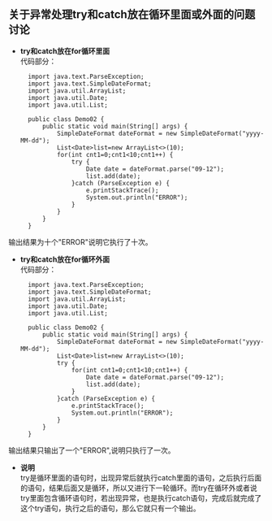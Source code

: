 ## 关于异常处理try和catch放在循环里面或外面的问题讨论 ##
- **try和catch放在for循环里面**  
代码部分：  
    
		import java.text.ParseException;
		import java.text.SimpleDateFormat;
		import java.util.ArrayList;
		import java.util.Date;
		import java.util.List;

		public class Demo02 {
			public static void main(String[] args) {
				SimpleDateFormat dateFormat = new SimpleDateFormat("yyyy-MM-dd");
				List<Date>list=new ArrayList<>(10);
				for(int cnt1=0;cnt1<10;cnt1++) {
					try {
						Date date = dateFormat.parse("09-12");
						list.add(date);
					}catch (ParseException e) {
						e.printStackTrace();
						System.out.println("ERROR");
					}
				}
			}
		}
输出结果为十个"ERROR"说明它执行了十次。  
- **try和catch放在for循环外面**  
代码部分：  
    
		import java.text.ParseException;
		import java.text.SimpleDateFormat;
		import java.util.ArrayList;
		import java.util.Date;
		import java.util.List;

		public class Demo02 {
			public static void main(String[] args) {
				SimpleDateFormat dateFormat = new SimpleDateFormat("yyyy-MM-dd");
				List<Date>list=new ArrayList<>(10);
				try {
					for(int cnt1=0;cnt1<10;cnt1++) {
						Date date = dateFormat.parse("09-12");
						list.add(date);
					}
				}catch (ParseException e) {
					e.printStackTrace();
					System.out.println("ERROR");
				}
			}
		}
输出结果只输出了一个"ERROR",说明只执行了一次。  
- **说明**  
try是循环里面的语句时，出现异常后就执行catch里面的语句，之后执行后面的语句，结果后面又是循环，所以又进行下一轮循环。而try在循环外或者说try里面包含循环语句时，若出现异常，也是执行catch语句，完成后就完成了这个try语句，执行之后的语句，那么它就只有一个输出。
